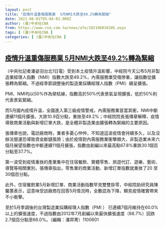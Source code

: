 ```yaml
---
layout: post
title: "疫情升溫重傷服務業  5月NMI大跌至49.2%轉為緊縮"
date: 2021-06-01T05:04:03.000Z
author: (臺)中央社CNA
from: https://www.cna.com.tw/news/afe/202106010105.aspx
tags: [ (臺)中央社CNA ]
categories: [ (臺)中央社CNA ]
---
```

<!--1622523843000-->
[疫情升溫重傷服務業  5月NMI大跌至49.2%轉為緊縮](https://www.cna.com.tw/news/afe/202106010105.aspx)
------

<div>
<div></div><div class="paragraph"><p>（中央社記者潘姿羽台北1日電）受到本土疫情升溫影響，中經院今天公布5月非製造業經理人指數（NMI）指數大跌至49.2%，內需服務業受傷慘重，讓指數從擴張轉為緊縮。不過經季節調整後的製造業採購經理人指數（PMI）續呈擴張。</p><p>PMI、NMI均以50%作為榮枯線，指數高於50%代表景氣呈現擴張，低於50%則代表景氣緊縮。</p><p>而5月國內疫情升溫，全國進入第三級疫情警戒，內需服務業首當其衝，NMI中斷連續11個月擴張，大跌10.9百分點，重挫至49.2%；中經院院長張傳章解釋，疫情導致商業活動與新增訂單大跌，是全體非製造業由擴張轉為緊縮的主要原因。</p><p>張傳章也說，電訪廠商時，業者多憂心忡忡，不知道這波疫情會持續多久，以及沒辦法營運恐導致資金斷鏈風險；由於疫情對內需服務業衝擊頗大，非製造業未來六個月展望指數也中斷連續11個月擴張，指數由創編以來最高點67.8%重跌30.1個百分點至37.7%。</p><p>第一波受到疫情重挫的產業集中在住宿餐飲、實體零售、旅遊代訂、遊樂、藝術、導覽等相關業別，張傳章指出，零售業的商業活動、新增訂單指數就重挫了20 至30個百分點。</p><p>此外，住宿餐飲業5月新增訂單、商業活動指數罕見雙雙掛零，中經院助研究員陳馨蕙表示，這意味受訪廠商在回答5月情況時，全數認為下降，顯見疫情確實帶來不小衝擊。</p><p>至於5月季調後的台灣製造業採購經理人指數（PMI ） 已連續7個月維持在60.0%以上的擴張速度，不過指數由2012年7月創編以來最快擴張速度（68.7%）回跌2.7個百分點至66.0%。（編輯：潘羿菁）1100601</p></div>
</div>

